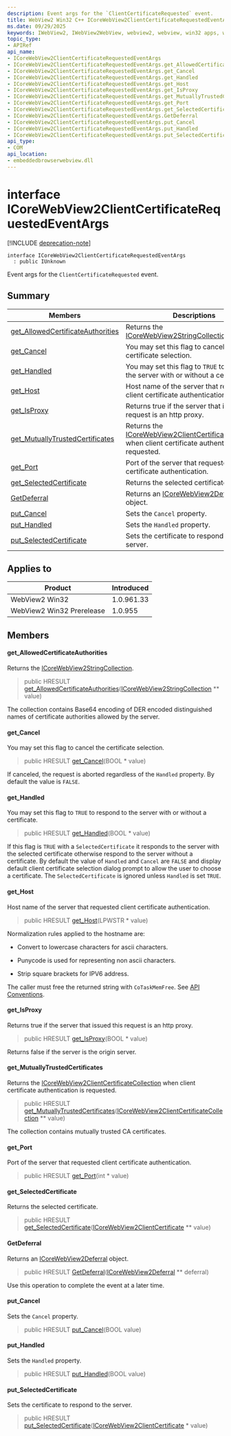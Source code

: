```yaml
---
description: Event args for the `ClientCertificateRequested` event.
title: WebView2 Win32 C++ ICoreWebView2ClientCertificateRequestedEventArgs
ms.date: 09/29/2025
keywords: IWebView2, IWebView2WebView, webview2, webview, win32 apps, win32, edge, ICoreWebView2, ICoreWebView2Controller, browser control, edge html, ICoreWebView2ClientCertificateRequestedEventArgs
topic_type: 
- APIRef
api_name:
- ICoreWebView2ClientCertificateRequestedEventArgs
- ICoreWebView2ClientCertificateRequestedEventArgs.get_AllowedCertificateAuthorities
- ICoreWebView2ClientCertificateRequestedEventArgs.get_Cancel
- ICoreWebView2ClientCertificateRequestedEventArgs.get_Handled
- ICoreWebView2ClientCertificateRequestedEventArgs.get_Host
- ICoreWebView2ClientCertificateRequestedEventArgs.get_IsProxy
- ICoreWebView2ClientCertificateRequestedEventArgs.get_MutuallyTrustedCertificates
- ICoreWebView2ClientCertificateRequestedEventArgs.get_Port
- ICoreWebView2ClientCertificateRequestedEventArgs.get_SelectedCertificate
- ICoreWebView2ClientCertificateRequestedEventArgs.GetDeferral
- ICoreWebView2ClientCertificateRequestedEventArgs.put_Cancel
- ICoreWebView2ClientCertificateRequestedEventArgs.put_Handled
- ICoreWebView2ClientCertificateRequestedEventArgs.put_SelectedCertificate
api_type:
- COM
api_location:
- embeddedbrowserwebview.dll
---
```


# interface ICoreWebView2ClientCertificateRequestedEventArgs

[!INCLUDE [deprecation-note](../includes/deprecation-note.md)]

```
interface ICoreWebView2ClientCertificateRequestedEventArgs
  : public IUnknown
```

Event args for the `ClientCertificateRequested` event.

## Summary

 Members                        | Descriptions
--------------------------------|---------------------------------------------
[get_AllowedCertificateAuthorities](#get_allowedcertificateauthorities) | Returns the [ICoreWebView2StringCollection](icorewebview2stringcollection.md#icorewebview2stringcollection).
[get_Cancel](#get_cancel) | You may set this flag to cancel the certificate selection.
[get_Handled](#get_handled) | You may set this flag to `TRUE` to respond to the server with or without a certificate.
[get_Host](#get_host) | Host name of the server that requested client certificate authentication.
[get_IsProxy](#get_isproxy) | Returns true if the server that issued this request is an http proxy.
[get_MutuallyTrustedCertificates](#get_mutuallytrustedcertificates) | Returns the [ICoreWebView2ClientCertificateCollection](icorewebview2clientcertificatecollection.md#icorewebview2clientcertificatecollection) when client certificate authentication is requested.
[get_Port](#get_port) | Port of the server that requested client certificate authentication.
[get_SelectedCertificate](#get_selectedcertificate) | Returns the selected certificate.
[GetDeferral](#getdeferral) | Returns an [ICoreWebView2Deferral](icorewebview2deferral.md#icorewebview2deferral) object.
[put_Cancel](#put_cancel) | Sets the `Cancel` property.
[put_Handled](#put_handled) | Sets the `Handled` property.
[put_SelectedCertificate](#put_selectedcertificate) | Sets the certificate to respond to the server.

## Applies to

Product                         | Introduced
--------------------------------|---------------------------------------------
WebView2 Win32            |    1.0.961.33
WebView2 Win32 Prerelease |    1.0.955

## Members

#### get_AllowedCertificateAuthorities

Returns the [ICoreWebView2StringCollection](icorewebview2stringcollection.md#icorewebview2stringcollection).

> public HRESULT [get_AllowedCertificateAuthorities](#get_allowedcertificateauthorities)([ICoreWebView2StringCollection](icorewebview2stringcollection.md#icorewebview2stringcollection) ** value)

The collection contains Base64 encoding of DER encoded distinguished names of certificate authorities allowed by the server.

#### get_Cancel

You may set this flag to cancel the certificate selection.

> public HRESULT [get_Cancel](#get_cancel)(BOOL * value)

If canceled, the request is aborted regardless of the `Handled` property. By default the value is `FALSE`.

#### get_Handled

You may set this flag to `TRUE` to respond to the server with or without a certificate.

> public HRESULT [get_Handled](#get_handled)(BOOL * value)

If this flag is `TRUE` with a `SelectedCertificate` it responds to the server with the selected certificate otherwise respond to the server without a certificate. By default the value of `Handled` and `Cancel` are `FALSE` and display default client certificate selection dialog prompt to allow the user to choose a certificate. The `SelectedCertificate` is ignored unless `Handled` is set `TRUE`.

#### get_Host

Host name of the server that requested client certificate authentication.

> public HRESULT [get_Host](#get_host)(LPWSTR * value)

Normalization rules applied to the hostname are:

* Convert to lowercase characters for ascii characters.

* Punycode is used for representing non ascii characters.

* Strip square brackets for IPV6 address.

The caller must free the returned string with `CoTaskMemFree`. See [API Conventions](/microsoft-edge/webview2/concepts/win32-api-conventions#strings).

#### get_IsProxy

Returns true if the server that issued this request is an http proxy.

> public HRESULT [get_IsProxy](#get_isproxy)(BOOL * value)

Returns false if the server is the origin server.

#### get_MutuallyTrustedCertificates

Returns the [ICoreWebView2ClientCertificateCollection](icorewebview2clientcertificatecollection.md#icorewebview2clientcertificatecollection) when client certificate authentication is requested.

> public HRESULT [get_MutuallyTrustedCertificates](#get_mutuallytrustedcertificates)([ICoreWebView2ClientCertificateCollection](icorewebview2clientcertificatecollection.md#icorewebview2clientcertificatecollection) ** value)

The collection contains mutually trusted CA certificates.

#### get_Port

Port of the server that requested client certificate authentication.

> public HRESULT [get_Port](#get_port)(int * value)

#### get_SelectedCertificate

Returns the selected certificate.

> public HRESULT [get_SelectedCertificate](#get_selectedcertificate)([ICoreWebView2ClientCertificate](icorewebview2clientcertificate.md#icorewebview2clientcertificate) ** value)

#### GetDeferral

Returns an [ICoreWebView2Deferral](icorewebview2deferral.md#icorewebview2deferral) object.

> public HRESULT [GetDeferral](#getdeferral)([ICoreWebView2Deferral](icorewebview2deferral.md#icorewebview2deferral) ** deferral)

Use this operation to complete the event at a later time.

#### put_Cancel

Sets the `Cancel` property.

> public HRESULT [put_Cancel](#put_cancel)(BOOL value)

#### put_Handled

Sets the `Handled` property.

> public HRESULT [put_Handled](#put_handled)(BOOL value)

#### put_SelectedCertificate

Sets the certificate to respond to the server.

> public HRESULT [put_SelectedCertificate](#put_selectedcertificate)([ICoreWebView2ClientCertificate](icorewebview2clientcertificate.md#icorewebview2clientcertificate) * value)

